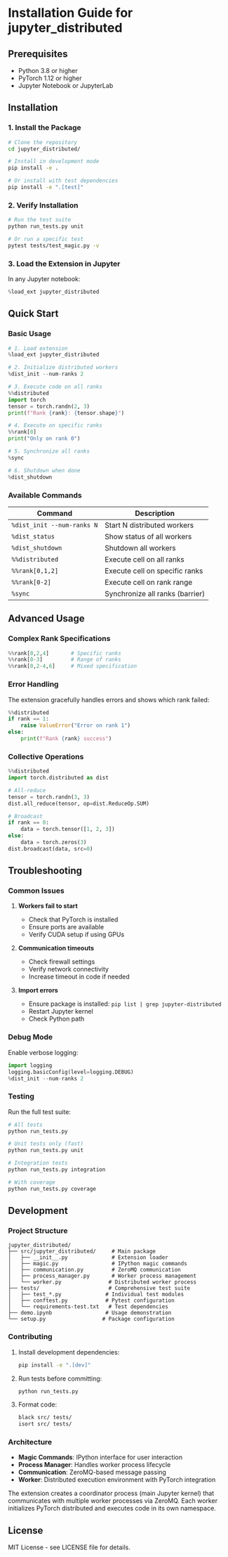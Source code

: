 # Installation Guide for jupyter_distributed

## Prerequisites

- Python 3.8 or higher
- PyTorch 1.12 or higher
- Jupyter Notebook or JupyterLab

## Installation

### 1. Install the Package

```bash
# Clone the repository
cd jupyter_distributed/

# Install in development mode
pip install -e .

# Or install with test dependencies
pip install -e ".[test]"
```

### 2. Verify Installation

```bash
# Run the test suite
python run_tests.py unit

# Or run a specific test
pytest tests/test_magic.py -v
```

### 3. Load the Extension in Jupyter

In any Jupyter notebook:

```python
%load_ext jupyter_distributed
```

## Quick Start

### Basic Usage

```python
# 1. Load extension
%load_ext jupyter_distributed

# 2. Initialize distributed workers
%dist_init --num-ranks 2

# 3. Execute code on all ranks
%%distributed
import torch
tensor = torch.randn(2, 3)
print(f"Rank {rank}: {tensor.shape}")

# 4. Execute on specific ranks
%%rank[0]
print("Only on rank 0")

# 5. Synchronize all ranks
%sync

# 6. Shutdown when done
%dist_shutdown
```

### Available Commands

| Command | Description |
|---------|-------------|
| `%dist_init --num-ranks N` | Start N distributed workers |
| `%dist_status` | Show status of all workers |
| `%dist_shutdown` | Shutdown all workers |
| `%%distributed` | Execute cell on all ranks |
| `%%rank[0,1,2]` | Execute cell on specific ranks |
| `%%rank[0-2]` | Execute cell on rank range |
| `%sync` | Synchronize all ranks (barrier) |

## Advanced Usage

### Complex Rank Specifications

```python
%%rank[0,2,4]       # Specific ranks
%%rank[0-3]         # Range of ranks  
%%rank[0,2-4,6]     # Mixed specification
```

### Error Handling

The extension gracefully handles errors and shows which rank failed:

```python
%%distributed
if rank == 1:
    raise ValueError("Error on rank 1")
else:
    print(f"Rank {rank} success")
```

### Collective Operations

```python
%%distributed
import torch.distributed as dist

# All-reduce
tensor = torch.randn(3, 3)
dist.all_reduce(tensor, op=dist.ReduceOp.SUM)

# Broadcast
if rank == 0:
    data = torch.tensor([1, 2, 3])
else:
    data = torch.zeros(3)
dist.broadcast(data, src=0)
```

## Troubleshooting

### Common Issues

1. **Workers fail to start**
   - Check that PyTorch is installed
   - Ensure ports are available
   - Verify CUDA setup if using GPUs

2. **Communication timeouts**
   - Check firewall settings
   - Verify network connectivity
   - Increase timeout in code if needed

3. **Import errors**
   - Ensure package is installed: `pip list | grep jupyter-distributed`
   - Restart Jupyter kernel
   - Check Python path

### Debug Mode

Enable verbose logging:

```python
import logging
logging.basicConfig(level=logging.DEBUG)
%dist_init --num-ranks 2
```

### Testing

Run the full test suite:

```bash
# All tests
python run_tests.py

# Unit tests only (fast)
python run_tests.py unit

# Integration tests
python run_tests.py integration

# With coverage
python run_tests.py coverage
```

## Development

### Project Structure

```
jupyter_distributed/
├── src/jupyter_distributed/     # Main package
│   ├── __init__.py              # Extension loader
│   ├── magic.py                 # IPython magic commands
│   ├── communication.py         # ZeroMQ communication
│   ├── process_manager.py       # Worker process management
│   └── worker.py               # Distributed worker process
├── tests/                      # Comprehensive test suite
│   ├── test_*.py              # Individual test modules
│   ├── conftest.py            # Pytest configuration
│   └── requirements-test.txt   # Test dependencies
├── demo.ipynb                 # Usage demonstration
└── setup.py                  # Package configuration
```

### Contributing

1. Install development dependencies:
   ```bash
   pip install -e ".[dev]"
   ```

2. Run tests before committing:
   ```bash
   python run_tests.py
   ```

3. Format code:
   ```bash
   black src/ tests/
   isort src/ tests/
   ```

### Architecture

- **Magic Commands**: IPython interface for user interaction
- **Process Manager**: Handles worker process lifecycle
- **Communication**: ZeroMQ-based message passing
- **Worker**: Distributed execution environment with PyTorch integration

The extension creates a coordinator process (main Jupyter kernel) that communicates with multiple worker processes via ZeroMQ. Each worker initializes PyTorch distributed and executes code in its own namespace.

## License

MIT License - see LICENSE file for details. 